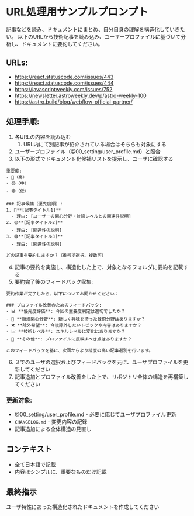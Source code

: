 # URL処理用サンプルプロンプト

記事などを読み、ドキュメントにまとめ、自分自身の理解を構造化していきたい。
以下のURLから技術記事を読み込み、ユーザープロファイルに基づいて分析し、ドキュメントに要約してください。

## URLs:
- https://react.statuscode.com/issues/443
- https://react.statuscode.com/issues/444
- https://javascriptweekly.com/issues/752
- https://newsletter.astroweekly.dev/p/astro-weekly-100
- https://astro.build/blog/webflow-official-partner/

## 処理手順:
1. 各URLの内容を読み込む
   1. URL内にて別記事が紹介されている場合はそちらも対象にする
2. ユーザープロファイル（@00_setting/user_profile.md）と照合
3. 以下の形式でドキュメント化候補リストを提示し、ユーザに確認する

```
重要度: 
- 🔴（高） 
- 🟡（中）
- 🟢（低）

### 記事候補（優先度順）:
1. 🔴**[記事タイトル1]** 
  - 理由: [ユーザーの関心分野・技術レベルとの関連性説明]
2. 🟡**[記事タイトル2]** 
  - 理由: [関連性の説明]
3. 🟢**[記事タイトル3]** 
  - 理由: [関連性の説明]

どの記事を要約しますか？（番号で選択、複数可）
```

4. 記事の要約を実施し、構造化した上で、対象となるフォルダに要約を記載する
5. 要約完了後のフィードバック収集:

```
要約作業が完了したら、以下についてお聞かせください：

### プロファイル改善のためのフィードバック:
- 📊 **優先度評価**: 今回の重要度判定は適切でしたか？
- 🎯 **新規関心分野**: 新しく興味を持った技術分野はありますか？
- ❌ **除外希望**: 今後除外したいトピックや内容はありますか？
- 📈 **技術レベル**: スキルレベルに変化はありますか？
- 🎲 **その他**: プロファイルに反映すべき点はありますか？

このフィードバックを基に、次回からより精度の高い記事選別を行います。
```

6. ３でのユーザの選択およびフィードバックを元に、ユーザプロファイルを更新してください
7. 記事追加とプロファイル改善をした上で、リポジトリ全体の構造を再構築してください

### 更新対象:
- @00_setting/user_profile.md - 必要に応じてユーザプロファイル更新
- `CHANGELOG.md` - 変更内容の記録
- 記事追加による全体構造の見直し

## コンテキスト
- 全て日本語で記載
- 内容はシンプルに、重要なものだけ記載

## 最終指示
ユーザ特性にあった構造化されたドキュメントを作成してください

<!-- これはコメントなので無視して：@90_prompt/url_processing.md これを読んで実行して -->